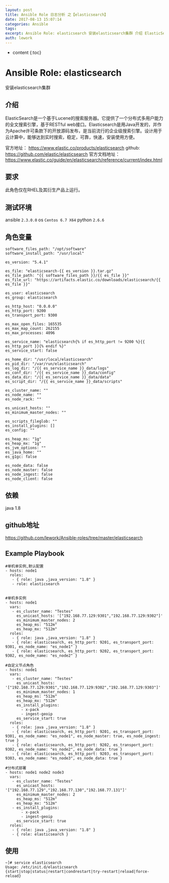 ```yaml
---
layout: post
title: Ansible Role 日志分析 之【elasticsearch】
date: 2017-08-13 15:07:14
categories: Ansible
tags:
excerpt: Ansible Role: elasticsearch 安装elasticsearch集群 介绍 ElasticSearch是一个基于Lucen...
auth: lework
---
```

* content
{:toc}

# Ansible Role: elasticsearch

安装elasticsearch集群

## 介绍

ElasticSearch是一个基于Lucene的搜索服务器。它提供了一个分布式多用户能力的全文搜索引擎，基于RESTful web接口。Elasticsearch是用Java开发的，并作为Apache许可条款下的开放源码发布，是当前流行的企业级搜索引擎。设计用于云计算中，能够达到实时搜索，稳定，可靠，快速，安装使用方便。

官方地址： https://www.elastic.co/products/elasticsearch
github: https://github.com/elastic/elasticsearch
官方文档地址：https://www.elastic.co/guide/en/elasticsearch/reference/current/index.html

## 要求

此角色仅在RHEL及其衍生产品上运行。

## 测试环境

ansible `2.3.0.0`
os `Centos 6.7 X64`
python `2.6.6`

## 角色变量
	software_files_path: "/opt/software"
	software_install_path: "/usr/local"

	es_version: "5.4.1"

	es_file: "elasticsearch-{{ es_version }}.tar.gz"
	es_file_path: "{{ software_files_path }}/{{ es_file }}"
	es_file_url: "https://artifacts.elastic.co/downloads/elasticsearch/{{ es_file }}"

	es_user: elasticsearch
	es_group: elasticsearch

	es_http_host: "0.0.0.0"
	es_http_port: 9200
	es_transport_port: 9300

	es_max_open_files: 165535
	es_max_map_count: 262155
	es_max_processes: 4096

	es_service_name: "elasticsearch{% if es_http_port != 9200 %}{{ es_http_port }}{% endif %}"
	es_service_start: false

	es_home_dir: "/usr/local/elasticsearch"
	es_pid_dir: "/var/run/elasticsearch"
	es_log_dir: "/{{ es_service_name }}_data/logs"
	es_conf_dir: "/{{ es_service_name }}_data/config"
	es_data_dir: "/{{ es_service_name }}_data/data"
	es_script_dir: "/{{ es_service_name }}_data/scripts"

	es_cluster_name: ""
	es_node_name: ""
	es_node_rack: ""

	es_unicast_hosts: ""
	es_minimum_master_nodes: ""

	es_scripts_fileglob: ""
	es_install_plugins: []
	es_config: ""

	es_heap_ms: "1g"
	es_heap_mx: "1g"
	es_jvm_options: ""
	es_java_home: ""
	es_g1gc: false

	es_node_data: false
	es_node_master: false
	es_node_ingest: false
	es_node_client: false
	
## 依赖

java 1.8

## github地址
https://github.com/lework/Ansible-roles/tree/master/elasticsearch

## Example Playbook

	#单机单实例,默认配置
	- hosts: node1
	  roles:
	   - { role: java ,java_version: "1.8" }
	   - role: elasticsearch
	   

	#单机多实例
	- hosts: node1
	  vars:
	   - es_cluster_name: "Testes"
		 es_unicast_hosts: '["192.168.77.129:9301","192.168.77.129:9302"]'
		 es_minimum_master_nodes: 2
		 es_heap_ms: "512m"
		 es_heap_mx: "512m"
	  roles:
	   - { role: java ,java_version: "1.8" }
	   - { role: elasticsearch, es_http_port: 9201, es_transport_port: 9301, es_node_name: "es_node1" }
	   - { role: elasticsearch, es_http_port: 9202, es_transport_port: 9302, es_node_name: "es_node2" }
	
	#自定义节点角色
	- hosts: node1
	  vars:
	   - es_cluster_name: "Testes"
		 es_unicast_hosts: '["192.168.77.129:9301","192.168.77.129:9302","192.168.77.129:9303"]'
		 es_minimum_master_nodes: 1
		 es_heap_ms: "512m"
		 es_heap_mx: "512m"
		 es_install_plugins:
		   - x-pack
		   - ingest-geoip
		 es_service_start: true
	  roles:
	   - { role: java ,java_version: "1.8" }
	   - { role: elasticsearch, es_http_port: 9201, es_transport_port: 9301, es_node_name: "es_node1", es_node_master: true, es_node_ingest: true }
	   - { role: elasticsearch, es_http_port: 9202, es_transport_port: 9302, es_node_name: "es_node2", es_node_data: true }
	   - { role: elasticsearch, es_http_port: 9203, es_transport_port: 9303, es_node_name: "es_node3", es_node_data: true }
	
	#分布式部署
	- hosts: node1 node2 node3
	  vars:
	   - es_cluster_name: "Testes"
		 es_unicast_hosts: '["192.168.77.129","192.168.77.130","192.168.77.131"]'
		 es_minimum_master_nodes: 2
		 es_heap_ms: "512m"
		 es_heap_mx: "512m"
	   - es_install_plugins:
		   - x-pack
		   - ingest-geoip
		 es_service_start: true
	  roles:
	   - { role: java ,java_version: "1.8" }
	   - { role: elasticsearch }


## 使用

```
~]# service elasticsearch
Usage: /etc/init.d/elasticsearch {start|stop|status|restart|condrestart|try-restart|reload|force-reload}
```
